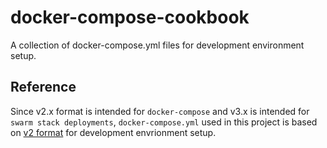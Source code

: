# docker-compose-cookbook

A collection of docker-compose.yml files for development environment setup. 

## Reference 

Since v2.x format is intended for `docker-compose` and v3.x is intended for `swarm stack deployments`, `docker-compose.yml` used in this project is based on [v2 format](https://docs.docker.com/compose/compose-file/compose-file-v2/) for development envrionment setup.
